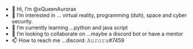 - 👋 Hi, I’m @xQueenAurorax
- 👀 I’m interested in ... virtual reality, programming (duh), space and cyber security.
- 🌱 I’m currently learning ...python and java script
- 💞️ I’m looking to collaborate on ...maybe a discord bot or have a mentor
- 📫 How to reach me ...discord: 𝙰𝚞𝚛𝚘𝚛𝚊#7459

<!---
xQueenAurorax/xQueenAurorax is a ✨ special ✨ repository because its `README.md` (this file) appears on your GitHub profile.
You can click the Preview link to take a look at your changes.
--->
